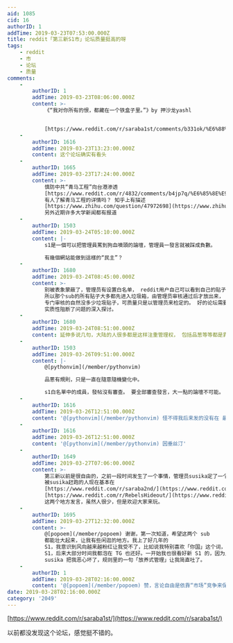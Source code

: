 ```yaml
---
aid: 1085
cid: 16
authorID: 1
addTime: 2019-03-23T07:53:00.000Z
title: reddit「第三新S1市」论坛质量挺高的呀
tags:
    - reddit
    - 市
    - 论坛
    - 质量
comments:
    -
        authorID: 1
        addTime: 2019-03-23T08:06:00.000Z
        content: >-
            《“我对你所有的恨，都藏在一个铁盒子里。”》by 押沙龙yashl


            [https://www.reddit.com/r/saraba1st/comments/b331ok/%E6%88%91%E5%AF%B9%E4%BD%A0%E6%89%80%E6%9C%89%E7%9A%84%E6%81%A8%E9%83%BD%E8%97%8F%E5%9C%A8%E4%B8%80%E4%B8%AA%E9%93%81%E7%9B%92%E5%AD%90%E9%87%8Cby\_%E6%8A%BC%E6%B2%99%E9%BE%99yashl/](https://www.reddit.com/r/saraba1st/comments/b331ok/%E6%88%91%E5%AF%B9%E4%BD%A0%E6%89%80%E6%9C%89%E7%9A%84%E6%81%A8%E9%83%BD%E8%97%8F%E5%9C%A8%E4%B8%80%E4%B8%AA%E9%93%81%E7%9B%92%E5%AD%90%E9%87%8Cby_%E6%8A%BC%E6%B2%99%E9%BE%99yashl/)
    -
        authorID: 1616
        addTime: 2019-03-23T13:23:00.000Z
        content: 这个论坛确实有看头
    -
        authorID: 1665
        addTime: 2019-03-23T17:24:00.000Z
        content: >-
            慎防中共“青马工程”向台港渗透
            [https://www.reddit.com/r/4832/comments/b4jp7q/%E6%85%8E%E9%98%B2%E4%B8%AD%E5%85%B1%E9%9D%92%E9%A9%AC%E5%B7%A5%E7%A8%8B%E5%90%91%E5%8F%B0%E6%B8%AF%E6%B8%97%E9%80%8F/](https://www.reddit.com/r/4832/comments/b4jp7q/%E6%85%8E%E9%98%B2%E4%B8%AD%E5%85%B1%E9%9D%92%E9%A9%AC%E5%B7%A5%E7%A8%8B%E5%90%91%E5%8F%B0%E6%B8%AF%E6%B8%97%E9%80%8F/)
            有人了解青马工程的详情吗？ 知乎上有描述
            [https://www.zhihu.com/question/47972698](https://www.zhihu.com/question/47972698)
            另外近期许多大学新闻都有报道
    -
        authorID: 1503
        addTime: 2019-03-24T05:10:00.000Z
        content: |-
            s1是一個可以把管理員罵到狗血噴頭的論壇，管理員一發言就被踩成負數。

            有幾個網站能做到這樣的“民主”？
    -
        authorID: 1680
        addTime: 2019-03-24T08:45:00.000Z
        content: >-
            别被表象蒙蔽了，管理员有设置白名单， reddit用户自己可以看到自己的贴子，但不知道这个贴子别人是否能看见。
            所以那个sub的所有贴子大多都先进入垃圾箱，由管理员审核通过后才放出来， 很多comments数量不一致的情况就是这样。
            专门审核的自然没多少垃圾贴子，可质量只是以管理员来检定的。 好的论坛需要版主之类的来管理，但不透明的管理只会带来像大陆那样表面的有序，
            实质性阻断了问题的深入探讨。
    -
        authorID: 1680
        addTime: 2019-03-24T08:51:00.000Z
        content: 延伸多说几句，大陆的人很多都是这样注重管理权， 包括品葱等等都是靠暗地里搞各种小手段来管理， 没有规则至上的原则，社会文化如此很难改变。
    -
        authorID: 1503
        addTime: 2019-03-26T09:51:00.000Z
        content: |-
            @[pythonvim](/member/pythonvim)

            品蔥有規則，只是一直在隨意隨機變化中。

            s1白名單中的成員，發帖沒有審查。 要全部審查發言，大一點的論壇不可能。
    -
        authorID: 1616
        addTime: 2019-03-26T12:51:00.000Z
        content: '@[pythonvim](/member/pythonvim) 怪不得我后来发的没有在 最新里 出现。'
    -
        authorID: 1616
        addTime: 2019-03-26T12:51:00.000Z
        content: '@[pythonvim](/member/pythonvim) 因垂丝汀'
    -
        authorID: 1649
        addTime: 2019-03-27T07:06:00.000Z
        content: >-
            第三新以前是很自由的，之前一段时间发生了一个事情，管理员susika定了一个规矩说他看不惯的都封，现在就有白名单制度了，强烈怀疑susika是被中共的狗或者被中共买通了。
            被susika赶跑的人现在基本在
            [https://www.reddit.com/r/saraba2nd/](https://www.reddit.com/r/saraba2nd/)
            [https://www.reddit.com/r/RebelsHideout/](https://www.reddit.com/r/RebelsHideout/)
            这两个地方发言，虽然人很少，但是欢迎大家来玩。
    -
        authorID: 1695
        addTime: 2019-03-27T12:32:00.000Z
        content: >-
            @[popoem](/member/popoem) 谢谢，第一次知道，希望这两个 sub
            都能壮大起来，让我有些闲逛的地方。我上了好几年的
            S1，我意识到风向越来越粉红让我受不了，比如说我特别喜欢「你国」这个词，但大部分人好像不像我这么想。终于有一次，我在翻完一个讨论毛泽东的书法还是诗词水平的贴子里，那些人一口一个太祖、文韬武略之类的，我戒掉了
            S1，后来大部分时间我都泡在 TG 也还好。一开始我也很看好新 S1 的，因为里面的人本身也跟我一样反感墙内 S1 的种种地方，后来那个
            susika 把我恶心坏了，规则里的一句「放养式管理」让我简直吐了。
    -
        authorID: 1
        addTime: 2019-03-28T02:16:00.000Z
        content: '@[popoem](/member/popoem) 赞，言论自由是依靠“市场”竞争来保证的，而不能寄托在站长身上。'
date: 2019-03-28T02:16:00.000Z
category: '2049'
---
```


[https://www.reddit.com/r/saraba1st/](https://www.reddit.com/r/saraba1st/)

以前都没发现这个论坛，感觉挺不错的。
